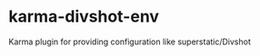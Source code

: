 karma-divshot-env
=================

Karma plugin for providing configuration like superstatic/Divshot
